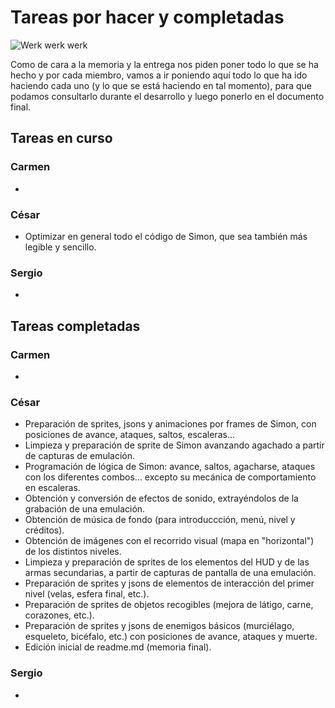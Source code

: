 # Tareas por hacer y completadas

![Werk werk werk](https://i.gifer.com/1Pu8.gif)

Como de cara a la memoria y la entrega nos piden poner todo lo que se ha hecho y por cada miembro, vamos a ir poniendo aquí todo lo que ha ido haciendo cada uno (y lo que se está haciendo en tal momento), para que podamos consultarlo durante el desarrollo y luego ponerlo en el documento final.

## Tareas en curso

### Carmen

*

### César

* Optimizar en general todo el código de Simon, que sea también más legible y sencillo.

### Sergio

*

## Tareas completadas

### Carmen

*

### César

* Preparación de sprites, jsons y animaciones por frames de Simon, con posiciones de avance, ataques, saltos, escaleras...
* Limpieza y preparación de sprite de Simon avanzando agachado a partir de capturas de emulación.
* Programación de lógica de Simon: avance, saltos, agacharse, ataques con los diferentes combos... excepto su mecánica de comportamiento en escaleras.
* Obtención y conversión de efectos de sonido, extrayéndolos de la grabación de una emulación.
* Obtención de música de fondo (para introduccción, menú, nivel y créditos).
* Obtención de imágenes con el recorrido visual (mapa en "horizontal") de los distintos niveles.
* Limpieza y preparación de sprites de los elementos del HUD y de las armas secundarias, a partir de capturas de pantalla de una emulación.
* Preparación de sprites y jsons de elementos de interacción del primer nivel (velas, esfera final, etc.).
* Preparación de sprites de objetos recogibles (mejora de látigo, carne, corazones, etc.).
* Preparación de sprites y jsons de enemigos básicos (murciélago, esqueleto, bicéfalo, etc.) con posiciones de avance, ataques y muerte.
* Edición inicial de readme.md (memoria final).

### Sergio

*
